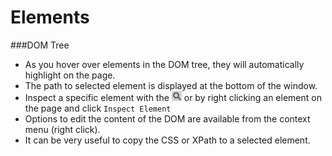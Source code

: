 Elements
========

###DOM Tree
  * As you hover over elements in the DOM tree, they will automatically highlight on the page.
  * The path to selected element is displayed at the bottom of the window.
  * Inspect a specific element with the ![alt text](/elements/mag.png "Magnifying Icon") or by right clicking an element on the page and click `Inspect Element`
  * Options to edit the content of the DOM are available from the context menu (right click).
  * It can be very useful to copy the CSS or XPath to a selected element.


